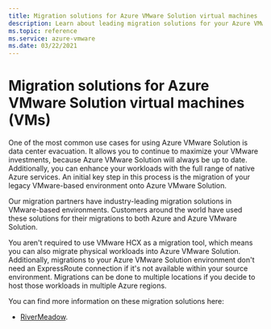 ```yaml
---
title: Migration solutions for Azure VMware Solution virtual machines
description: Learn about leading migration solutions for your Azure VMware Solution virtual machines.
ms.topic: reference
ms.service: azure-vmware
ms.date: 03/22/2021
---
```


# Migration solutions for Azure VMware Solution virtual machines (VMs)

One of the most common use cases for using Azure VMware Solution is data center evacuation.  It allows you to continue to maximize your VMware investments, because Azure VMware Solution will always be up to date. Additionally, you can enhance your workloads with the full range of native Azure services.  An initial key step in this process is the migration of your legacy VMware-based environment onto Azure VMware Solution.

Our migration partners have industry-leading migration solutions in VMware-based environments. Customers around the world have used these solutions for their migrations to both Azure and Azure VMware Solution.

You aren't required to use VMware HCX as a migration tool, which means you can also migrate physical workloads into Azure VMware Solution. Additionally, migrations to your Azure VMware Solution environment don't need an ExpressRoute connection if it's not available within your source environment.  Migrations can be done to multiple locations if you decide to host those workloads in multiple Azure regions.

You can find more information on these migration solutions here:
- [RiverMeadow](https://www.rivermeadow.com/migrating-to-vmware-on-azure).
